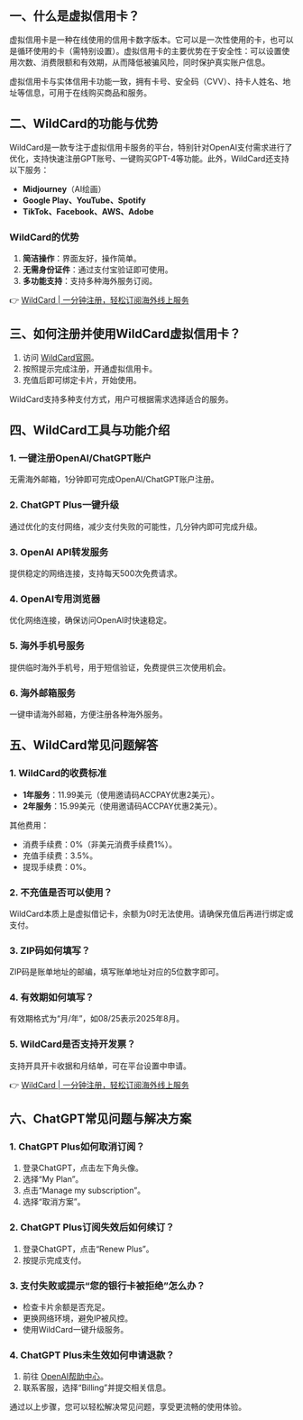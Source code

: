 ## 一、什么是虚拟信用卡？

虚拟信用卡是一种在线使用的信用卡数字版本。它可以是一次性使用的卡，也可以是循环使用的卡（需特别设置）。虚拟信用卡的主要优势在于安全性：可以设置使用次数、消费限额和有效期，从而降低被骗风险，同时保护真实账户信息。

虚拟信用卡与实体信用卡功能一致，拥有卡号、安全码（CVV）、持卡人姓名、地址等信息，可用于在线购买商品和服务。

## 二、WildCard的功能与优势

WildCard是一款专注于虚拟信用卡服务的平台，特别针对OpenAI支付需求进行了优化，支持快速注册GPT账号、一键购买GPT-4等功能。此外，WildCard还支持以下服务：

- **Midjourney**（AI绘画）
- **Google Play、YouTube、Spotify**
- **TikTok、Facebook、AWS、Adobe**

### WildCard的优势

1. **简洁操作**：界面友好，操作简单。
2. **无需身份证件**：通过支付宝验证即可使用。
3. **多功能支持**：支持多种海外服务订阅。

👉 [WildCard | 一分钟注册，轻松订阅海外线上服务](https://bit.ly/bewildcard)

## 三、如何注册并使用WildCard虚拟信用卡？

1. 访问 [WildCard官网](https://bit.ly/bewildcard)。
2. 按照提示完成注册，开通虚拟信用卡。
3. 充值后即可绑定卡片，开始使用。

WildCard支持多种支付方式，用户可根据需求选择适合的服务。

## 四、WildCard工具与功能介绍

### 1. 一键注册OpenAI/ChatGPT账户
无需海外邮箱，1分钟即可完成OpenAI/ChatGPT账户注册。

### 2. ChatGPT Plus一键升级
通过优化的支付网络，减少支付失败的可能性，几分钟内即可完成升级。

### 3. OpenAI API转发服务
提供稳定的网络连接，支持每天500次免费请求。

### 4. OpenAI专用浏览器
优化网络连接，确保访问OpenAI时快速稳定。

### 5. 海外手机号服务
提供临时海外手机号，用于短信验证，免费提供三次使用机会。

### 6. 海外邮箱服务
一键申请海外邮箱，方便注册各种海外服务。

## 五、WildCard常见问题解答

### 1. WildCard的收费标准
- **1年服务**：11.99美元（使用邀请码ACCPAY优惠2美元）。
- **2年服务**：15.99美元（使用邀请码ACCPAY优惠2美元）。

其他费用：
- 消费手续费：0%（非美元消费手续费1%）。
- 充值手续费：3.5%。
- 提现手续费：0%。

### 2. 不充值是否可以使用？
WildCard本质上是虚拟借记卡，余额为0时无法使用。请确保充值后再进行绑定或支付。

### 3. ZIP码如何填写？
ZIP码是账单地址的邮编，填写账单地址对应的5位数字即可。

### 4. 有效期如何填写？
有效期格式为“月/年”，如08/25表示2025年8月。

### 5. WildCard是否支持开发票？
支持开具开卡收据和月结单，可在平台设置中申请。

👉 [WildCard | 一分钟注册，轻松订阅海外线上服务](https://bit.ly/bewildcard)

## 六、ChatGPT常见问题与解决方案

### 1. ChatGPT Plus如何取消订阅？
1. 登录ChatGPT，点击左下角头像。
2. 选择“My Plan”。
3. 点击“Manage my subscription”。
4. 选择“取消方案”。

### 2. ChatGPT Plus订阅失效后如何续订？
1. 登录ChatGPT，点击“Renew Plus”。
2. 按提示完成支付。

### 3. 支付失败或提示“您的银行卡被拒绝”怎么办？
- 检查卡片余额是否充足。
- 更换网络环境，避免IP被风控。
- 使用WildCard一键升级服务。

### 4. ChatGPT Plus未生效如何申请退款？
1. 前往 [OpenAI帮助中心](https://help.openai.com)。
2. 联系客服，选择“Billing”并提交相关信息。

通过以上步骤，您可以轻松解决常见问题，享受更流畅的使用体验。